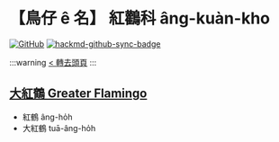 # 【鳥仔 ê 名】 紅鸛科 âng-kuàn-kho

[![GitHub](https://img.shields.io/badge/GitHub-black?logo=github)](https://github.com/siansiansu/tsiau-a-e-mia)
[![hackmd-github-sync-badge](https://hackmd.io/UgLKDouVRgmEiHmc6-HAOA/badge)](https://hackmd.io/UgLKDouVRgmEiHmc6-HAOA)

:::warning
[< 轉去頭頁](https://hackmd.io/@siansiansu/Hy4VzNvha)
:::

## [大紅鶴 Greater Flamingo](https://www.instagram.com/p/CkWGg5WP9CO/)

- 紅鶴 âng-ho̍h
- 大紅鶴 tuā-âng-ho̍h
